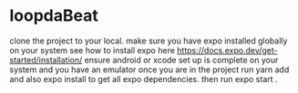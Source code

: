 # loopdaBeat

clone the project to your local.
make sure you have expo installed globally on your system
see how to install expo here https://docs.expo.dev/get-started/installation/
ensure android or xcode set up is complete on your system and you have an emulator
once you are in the project run yarn add and also expo install to get all expo dependencies.
then run expo start .
